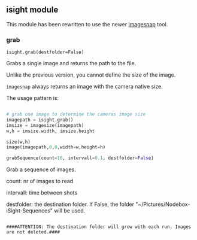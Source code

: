## isight module ##

This module has been rewritten to use the newer [imagesnap](http://iharder.net/imagesnap) tool.



### grab ###

```
isight.grab(destfolder=False)
```

Grabs a single image and returns the path to the file.

Unlike the previous version, you cannot define the size of the image.

```ìmagesnap``` always returns an image with the camera native size.

The usage pattern is:

```Python

# grab one image to determine the cameras image size
imagepath = isight.grab()
imsize = imagesize(imagepath)
w,h = imsize.width, imsize.height

size(w,h)
image(imagepath,0,0,width=w,height=h)
```




```Python
grabSequence(count=10, intervall=0.1, destfolder=False)
```

Grab a sequence of images.

count: nr of images to read

intervall: time between shots

destfolder: the destination folder. If False, the folder "~/Pictures/Nodebox-iSight-Sequences" will be used.
```

####ATTENTION: The destination folder will grow with each run. Images are not deleted.####